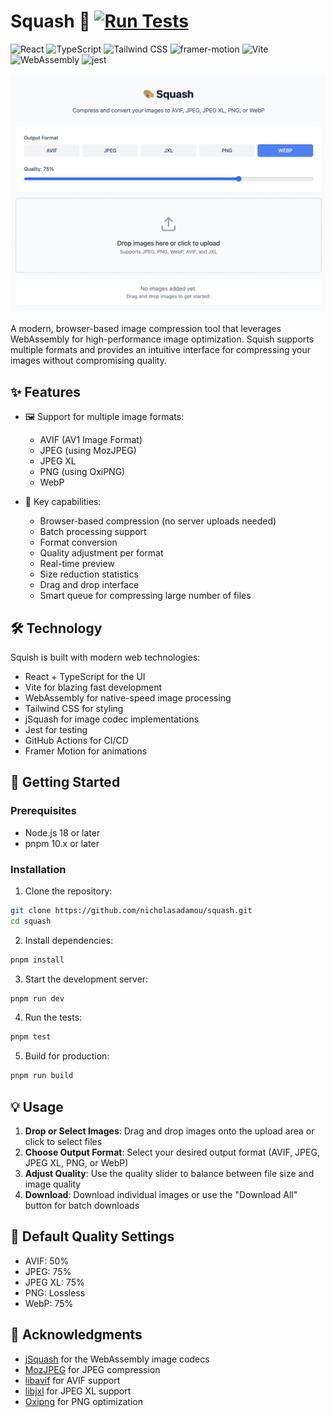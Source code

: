 # Squash 🎨 [![Run Tests](https://github.com/nicholasadamou/squash/actions/workflows/tests.yml/badge.svg)](https://github.com/nicholasadamou/squash/actions/workflows/tests.yml)

![React](https://img.shields.io/badge/React-%2320232a.svg?style=flat-square&logo=react&logoColor=%2361DAFB)
![TypeScript](https://img.shields.io/badge/-TypeScript-007ACC?style=flat-square&logo=typescript&logoColor=white)
![Tailwind CSS](https://img.shields.io/badge/-Tailwind%20CSS-06B6D4?style=flat-square&logo=tailwindcss&logoColor=white)
![framer-motion](https://img.shields.io/badge/-Framer%20Motion-0055FF?style=flat-square&logo=framer&logoColor=white)
![Vite](https://img.shields.io/badge/-Vite-646CFF?style=flat-square&logo=vite&logoColor=white)
![WebAssembly](https://img.shields.io/badge/-WebAssembly-654FF0?style=flat-square&logo=webassembly&logoColor=white)
![jest](https://img.shields.io/badge/-Jest-C21325?style=flat-square&logo=jest&logoColor=white)

![meta](public/meta.png)

A modern, browser-based image compression tool that leverages WebAssembly for high-performance image optimization. Squish supports multiple formats and provides an intuitive interface for compressing your images without compromising quality.

## ✨ Features

- 🖼️ Support for multiple image formats:
  - AVIF (AV1 Image Format)
  - JPEG (using MozJPEG)
  - JPEG XL
  - PNG (using OxiPNG)
  - WebP

- 🚀 Key capabilities:
  - Browser-based compression (no server uploads needed)
  - Batch processing support
  - Format conversion
  - Quality adjustment per format
  - Real-time preview
  - Size reduction statistics
  - Drag and drop interface
  - Smart queue for compressing large number of files

## 🛠️ Technology

Squish is built with modern web technologies:

- React + TypeScript for the UI
- Vite for blazing fast development
- WebAssembly for native-speed image processing
- Tailwind CSS for styling
- jSquash for image codec implementations
- Jest for testing
- GitHub Actions for CI/CD
- Framer Motion for animations

## 🚀 Getting Started

### Prerequisites

- Node.js 18 or later
- pnpm 10.x or later

### Installation

1. Clone the repository:
```bash
git clone https://github.com/nicholasadamou/squash.git
cd squash
```

2. Install dependencies:
```bash
pnpm install
```

3. Start the development server:
```bash
pnpm run dev
```

4. Run the tests:
```bash
pnpm test
```

5. Build for production:
```bash
pnpm run build
```

## 💡 Usage

1. **Drop or Select Images**: Drag and drop images onto the upload area or click to select files
2. **Choose Output Format**: Select your desired output format (AVIF, JPEG, JPEG XL, PNG, or WebP)
3. **Adjust Quality**: Use the quality slider to balance between file size and image quality
4. **Download**: Download individual images or use the "Download All" button for batch downloads

## 🔧 Default Quality Settings

- AVIF: 50%
- JPEG: 75%
- JPEG XL: 75%
- PNG: Lossless
- WebP: 75%

## 🙏 Acknowledgments

- [jSquash](https://github.com/jamsinclair/jSquash) for the WebAssembly image codecs
- [MozJPEG](https://github.com/mozilla/mozjpeg) for JPEG compression
- [libavif](https://github.com/AOMediaCodec/libavif) for AVIF support
- [libjxl](https://github.com/libjxl/libjxl) for JPEG XL support
- [Oxipng](https://github.com/shssoichiro/oxipng) for PNG optimization
